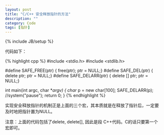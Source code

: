 ```yaml
---
layout: post
title: "C/C++ 安全释放指针的方法"
description: ""
category: Code
tags: [指针]
---
```

{% include JB/setup %}

代码如下：

{% highlight cpp %}
#include <stdio.h>
#include <stdlib.h>

#define SAFE_FREE(ptr) { free(ptr); ptr = NULL;}
#define SAFE_DEL(ptr) { delete ptr; ptr = NULL;} 
#define SAFE_DELARR(ptr) { delete [] ptr; ptr = NULL;} 

int main(int argc, char **argv) 
{ 
	char* p = new char[100]; 
	SAFE_DELARR(p); 
	//system("pause"); 
	return 0;
}
{% endhighlight %}

实现安全释放指针的机制正是上面的三个宏，其本质就是在释放了指针后，一定要及时地把指针置为NULL。

注意：上面的代码包括了delete, delete[], 因此是段 C++代码。C的话只要第一个宏即可。